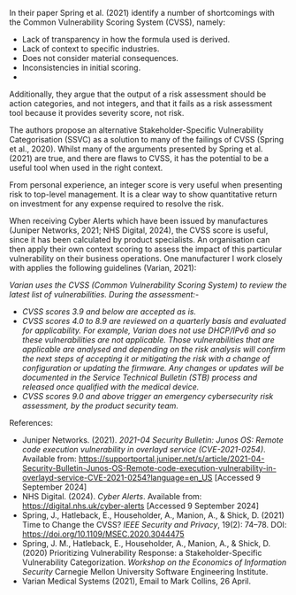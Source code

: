 In their paper Spring et al. (2021) identify a number of shortcomings with the Common Vulnerability Scoring System (CVSS), namely:

-	Lack of transparency in how the formula used is derived.
-	Lack of context to specific industries.
-	Does not consider material consequences.
-	Inconsistencies in initial scoring.
-	
Additionally, they argue that the output of a risk assessment should be action categories, and not integers, and that it fails as a risk assessment tool because it provides severity score, not risk.

The authors propose an alternative Stakeholder-Specific Vulnerability Categorisation (SSVC) as a solution to many of the failings of CVSS (Spring et al., 2020).
Whilst many of the arguments presented by Spring et al. (2021) are true, and there are flaws to CVSS, it has the potential to be a useful tool when used in the right context. 

From personal experience, an integer score is very useful when presenting risk to top-level management. It is a clear way to show quantitative return on investment for any expense required to resolve the risk. 

When receiving Cyber Alerts which have been issued by manufactures (Juniper Networks, 2021; NHS Digital, 2024), the CVSS score is useful, since it has been calculated by product specialists. An organisation can then apply their own context scoring to assess the impact of this particular vulnerability on their business operations. 
One manufacturer I work closely with applies the following guidelines (Varian, 2021): 

*Varian uses the CVSS (Common Vulnerability Scoring System) to review the latest list of vulnerabilities.  During the assessment:-*

- *CVSS scores 3.9 and below are accepted as is.*
- *CVSS scores 4.0 to 8.9 are reviewed on a quarterly basis and evaluated for applicability.  For example, Varian does not use DHCP/IPv6 and so these vulnerabilities are not applicable. Those vulnerabilities that are applicable are analysed and depending on the risk analysis will confirm the next steps of accepting it or mitigating the risk with a change of configuration or updating the firmware.  Any changes or updates will be documented in the Service Technical Bulletin (STB) process and released once qualified with the medical device.*
- *CVSS scores 9.0 and above trigger an emergency cybersecurity risk assessment, by the product security team.*

References:
- Juniper Networks. (2021). *2021-04 Security Bulletin: Junos OS: Remote code execution vulnerability in overlayd service (CVE-2021-0254)*. Available from: https://supportportal.juniper.net/s/article/2021-04-Security-Bulletin-Junos-OS-Remote-code-execution-vulnerability-in-overlayd-service-CVE-2021-0254?language=en_US [Accessed 9 September 2024]
- NHS Digital. (2024). *Cyber Alerts*. Available from: https://digital.nhs.uk/cyber-alerts [Accessed 9 September 2024]
- Spring, J., Hatleback, E., Householder, A., Manion, A., & Shick, D. (2021) Time to Change the CVSS? *IEEE Security and Privacy*, 19(2): 74–78. DOI: https://doi.org/10.1109/MSEC.2020.3044475
- Spring, J. M., Hatleback, E., Householder, A., Manion, A., & Shick, D. (2020) Prioritizing Vulnerability Response: a Stakeholder-Specific Vulnerability Categorization. *Workshop on the Economics of Information Security* Carnegie Mellon University Software Engineering Institute.
- Varian Medical Systems (2021), Email to Mark Collins, 26 April.
